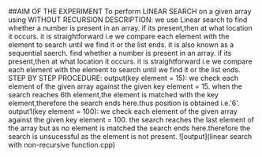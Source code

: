 ##AIM OF THE EXPERIMENT To perform LINEAR SEARCH on a given array using WITHOUT RECURSION
 DESCRIPTION:
  we use Linear search to find whether a number is present in an array. if its present,then at what location it occurs. it is straightforward i.e we compare each element with the element to search until we find it or the list ends. it is also known as a sequential saerch. find whether a number is present in an array. if its present,then at what location it occurs. it is straightforward i.e we compare each element with the element to search until we find it or the list ends.
STEP BY STEP PROCEDURE:
output(key element = 15):
we check each element of the given array against the given key element = 15.
when the search reaches 6th element,the element is matched with the key element,therefore the search ends here.thus position is obtained i.e.'6'.
output1(key element = 100):
we check each element of the given array against the given key element = 100.
the search reaches the last element of the array but as no element is matched the search ends here.therefore the search is unsucessful as the element is not present.
![output](linear search with non-recursive function.cpp)
